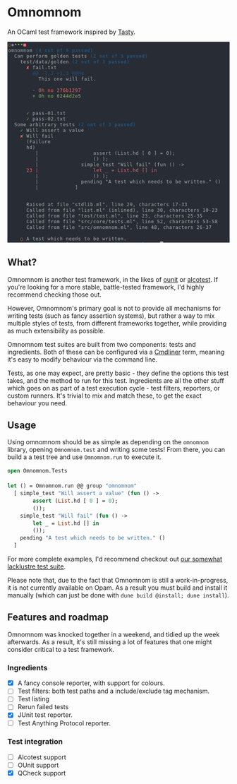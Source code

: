 # Omnomnom

An OCaml test framework inspired by [Tasty][tasty].

<p align="center">
<img src="doc/example.png" />
</p>

## What?
Omnomnom is another test framework, in the likes of [ounit][ounit] or
[alcotest][alcotest]. If you're looking for a more stable, battle-tested
framework, I'd highly recommend checking those out.

However, Omnomnom's primary goal is not to provide all mechanisms for writing
tests (such as fancy assertion systems), but rather a way to mix multiple styles
of tests, from different frameworks together, while providing as much
extensibility as possible.

Omnomnom test suites are built from two components: tests and ingredients. Both
of these can be configured via a [Cmdliner][cmdliner] term, meaning it's easy to
modify behaviour via the command line.

Tests, as one may expect, are pretty basic - they define the options this test
takes, and the method to run for this test. Ingredients are all the other stuff
which goes on as part of a test execution cycle - test filters, reporters, or
custom runners. It's trivial to mix and match these, to get the exact behaviour
you need.

## Usage
Using omnomnom should be as simple as depending on the `omnomnom` library,
opening `Omnomnom.test` and writing some tests! From there, you can build a a
test tree and use `Omnomnom.run` to execute it.

```ocaml
open Omnomnom.Tests

let () = Omnomnom.run @@ group "omnomnom"
  [ simple_test "Will assert a value" (fun () ->
        assert (List.hd [ 0 ] = 0);
        ());
    simple_test "Will fail" (fun () ->
        let _ = List.hd [] in
        ());
    pending "A test which needs to be written." ()
  ]
```

For more complete examples, I'd recommend checkout out [our somewhat lacklustre
test suite][test_suite].

Please note that, due to the fact that Omnomnom is still a work-in-progress, it
is not currently available on Opam. As a result you must build and install it
manually (which can just be done with `dune build @install; dune install`).

## Features and roadmap
Omnomnom was knocked together in a weekend, and tidied up the week
afterwards. As a result, it's still missing a lot of features that one might
consider critical to a test framework.

### Ingredients
 - [x] A fancy console reporter, with support for colours.
 - [ ] Test filters: both test paths and a include/exclude tag mechanism.
 - [ ] Test listing
 - [ ] Rerun failed tests
 - [x] JUnit test reporter.
 - [ ] Test Anything Protocol reporter.

### Test integration
 - [ ] Alcotest support
 - [ ] OUnit support
 - [x] QCheck support

[tasty]: https://github.com/feuerbach/tasty "Modern and extensible testing framework for Haskell"
[alcotest]: https://github.com/mirage/alcotest/ "A lightweight and colourful test framework"
[ounit]: https://github.com/gildor478/ounit "Unit testing framework loosely based on HUnit."
[cmdliner]: https://erratique.ch/software/cmdliner "Cmdliner allows the declarative definition of command line interfaces in OCaml."
[test_suite]: https://github.com/SquidDev/omnomnom/tree/master/test "Omnomnom's test suite."

